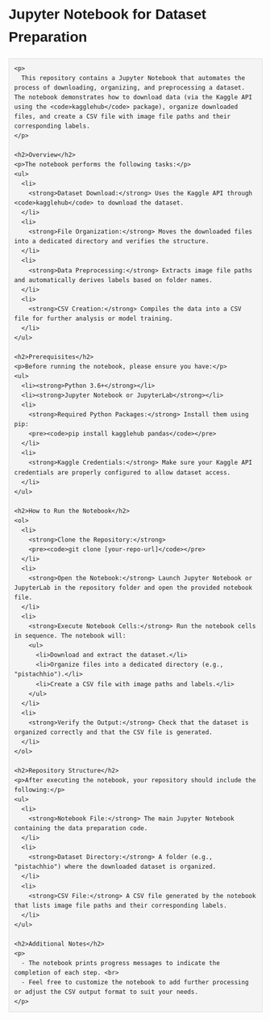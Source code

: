 <!DOCTYPE html>
<html>
  <head>
    <meta charset="UTF-8">
    <title>Jupyter Notebook for Dataset Preparation</title>
    <style>
      body {
        font-family: Arial, sans-serif;
        line-height: 1.6;
        margin: 20px;
      }
      pre {
        background: #f4f4f4;
        padding: 10px;
        border: 1px solid #ddd;
      }
    </style>
  </head>
  <body>
    <h1>Jupyter Notebook for Dataset Preparation</h1>

    <p>
      This repository contains a Jupyter Notebook that automates the process of downloading, organizing, and preprocessing a dataset. The notebook demonstrates how to download data (via the Kaggle API using the <code>kagglehub</code> package), organize downloaded files, and create a CSV file with image file paths and their corresponding labels.
    </p>

    <h2>Overview</h2>
    <p>The notebook performs the following tasks:</p>
    <ul>
      <li>
        <strong>Dataset Download:</strong> Uses the Kaggle API through <code>kagglehub</code> to download the dataset.
      </li>
      <li>
        <strong>File Organization:</strong> Moves the downloaded files into a dedicated directory and verifies the structure.
      </li>
      <li>
        <strong>Data Preprocessing:</strong> Extracts image file paths and automatically derives labels based on folder names.
      </li>
      <li>
        <strong>CSV Creation:</strong> Compiles the data into a CSV file for further analysis or model training.
      </li>
    </ul>

    <h2>Prerequisites</h2>
    <p>Before running the notebook, please ensure you have:</p>
    <ul>
      <li><strong>Python 3.6+</strong></li>
      <li><strong>Jupyter Notebook or JupyterLab</strong></li>
      <li>
        <strong>Required Python Packages:</strong> Install them using pip:
        <pre><code>pip install kagglehub pandas</code></pre>
      </li>
      <li>
        <strong>Kaggle Credentials:</strong> Make sure your Kaggle API credentials are properly configured to allow dataset access.
      </li>
    </ul>

    <h2>How to Run the Notebook</h2>
    <ol>
      <li>
        <strong>Clone the Repository:</strong>
        <pre><code>git clone [your-repo-url]</code></pre>
      </li>
      <li>
        <strong>Open the Notebook:</strong> Launch Jupyter Notebook or JupyterLab in the repository folder and open the provided notebook file.
      </li>
      <li>
        <strong>Execute Notebook Cells:</strong> Run the notebook cells in sequence. The notebook will:
        <ul>
          <li>Download and extract the dataset.</li>
          <li>Organize files into a dedicated directory (e.g., "pistachhio").</li>
          <li>Create a CSV file with image paths and labels.</li>
        </ul>
      </li>
      <li>
        <strong>Verify the Output:</strong> Check that the dataset is organized correctly and that the CSV file is generated.
      </li>
    </ol>

    <h2>Repository Structure</h2>
    <p>After executing the notebook, your repository should include the following:</p>
    <ul>
      <li>
        <strong>Notebook File:</strong> The main Jupyter Notebook containing the data preparation code.
      </li>
      <li>
        <strong>Dataset Directory:</strong> A folder (e.g., "pistachhio") where the downloaded dataset is organized.
      </li>
      <li>
        <strong>CSV File:</strong> A CSV file generated by the notebook that lists image file paths and their corresponding labels.
      </li>
    </ul>

    <h2>Additional Notes</h2>
    <p>
      - The notebook prints progress messages to indicate the completion of each step. <br>
      - Feel free to customize the notebook to add further processing or adjust the CSV output format to suit your needs.
    </p>
  </body>
</html>
